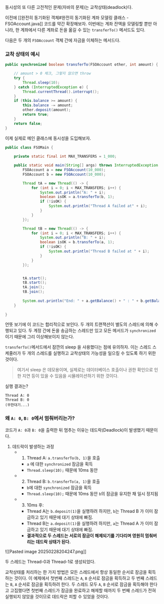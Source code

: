 동시성의 또 다른 고전적인 문제(자바의 문제)는 교착상태(deadlock)다.

이전에 [[완전히 동기화된 객체#완전히 동기화된 계좌 모델링 클래스 - FSOAccount.java]] 코드를 약간 확장해보자. 이번에는 계좌 잔액을 모델링할 뿐만 아니라, 한 계좌에서 다른 계좌로 돈을 옮길 수 있는 `transferTo()` 메서드도 있다.

다음은 두 개의 `FSOAccount` 객체 간에 자금을 이체하는 메서드다.

### 교착 상태의 예시
```java
public synchronized boolean transferTo(FSOAccount other, int amount) {

	// amount > 0 체크, 그렇지 않으면 throw
	try {
		Thread.sleep(10);
	} catch (InterruptedException e) {
		Thread.currentThread().interrupt();
	}
	if (this.balance >= amount) {
		this.balance -= amount;
		other.deposit(amount);
		return true;
	}
	return false;
}
```

이제 실제로 메인 클래스에 동시성을 도입해보자.

```java
public class FSOMain {
	
	private static final int MAX_TRANSFERS = 1_000;

	public static void main(String[] args) throws InterruptedException {
		FSOAccount a = new FSOAccount(10_000);
		FSOAccount b = new FSOAccount(10_000);

		Thread tA = new Thread(() -> {
			for (int i = 0; i < MAX_TRANSFERS; i++) {
				System.out.println("A: " + i);
				boolean isOK = a.transferTo(b, 1);
				if (!isOK) {
					System.out.println("Thread A failed at" + i);
				}
			}
		});

		Thread tB = new Thread(() -> {
			for (int i = 0; i < MAX_TRANSFERS; i++) {
				System.out.println("B: " + i);
				boolean isOK = b.transferTo(a, 1);
				if (!isOK) {
					System.out.println("Thread B failed at " + i);
				}
			}
		});


		tA.start();
		tB.start();
		tA.join();
		tB.join();
	
		System.out.println("End: " + a.getBalance() + " : " + b.getBalance());
	}
	
}
```

언뜻 보기에 이 코드는 합리적으로 보인다. 두 개의 트랜잭션이 별도의 스레드에 의해 수행되고 있다. 두 계정 간에 돈을 송금하는 스레드만 있고 모든 메서드가 `synchronized` 이기 때문에 그리 이상해보이지 않는다.

`transferTo()`메서드에서 잠깐의 sleep 을 사용했다는 점에 유의하자. 이는 스레드 스케줄러가 두 개의 스레드를 실행하고 교착상태의 가능성을 일으킬 수 있도록 하기 위한 것이다.

>여기서 sleep 은 데모용이며, 실제로는 데이터베이스 호출이나 권한 확인으로 인한 지연 등이 있을 수 있음을 시뮬레이션하기 위한 것이다.

실행 결과는?

```
Thread A: 0
Thread B: 0
(무한대기...)
```

### 왜 `A: 0`, `B: 0`에서 멈춰버리는가?

코드가 `A: 0`과 `B: 0`을 출력한 뒤 멈추는 이유는 데드락(Deadlock)이 발생했기 때문이다.

1. 데드락이 발생하는 과정
	- 1. Thread A: `a.transferTo(b, 1)`을 호출
		- `a` 에 대한 `synchronized` 잠금을 획득
		- `Thread.sleep(10);` 때문에 10ms 동안 
	- 2. Thread B: `b.transferTo(a, 1)`을 호출
		- `b`에 대한 `synchronized` 잠금을 획득
		- `Thread.sleep(10);` 때문에 10ms 동안 `b`의 잠금을 유지한 채 일시 정지됨
	- 3. 10ms 후:
		- Thread A는 `b.deposit(1)`을 실행하려 하지만, `b`는 Thread B 가 이미 잠금하고 있기 때문에 대기 상태에 빠짐.
		- Thread B는 `a.deposit(1)`을 실행하려 하지만, `a`는 Thread A 가 이미 잠금하고 있기 때문에 대기 상태에 빠짐.
		- **결과적으로 두 스레드는 서로의 잠금이 해제되기를 기다리며 영원히 멈춰버리는 데드락 상태가 된다.**

![[Pasted image 20250228204247.png]]

두 스레드는 Thread-0과 Thread-1로 생성되었다.

교착상태를 처리하는 한 가지 방법은 모든 스레드에서 항상 동일한 순서로 잠금을 획득하는 것이다. 이 예제에서 첫번째 스레드는 `A`, `B` 순서로 잠금을 획득하고 두 번째 스레드는 `B`, `A` 순서로 잠금을 획득하려 한다. 두 스레드 모두 `A`, `B` 순서로 잠금을 획득해야 한다고 고집했다면 첫번째 스레드가 잠금을 완료하고 해제할 때까지 두 번째 스레드가 전혀 실행되지 않았을 것이므로 데드락은 피할 수 있었을 것이다. 


